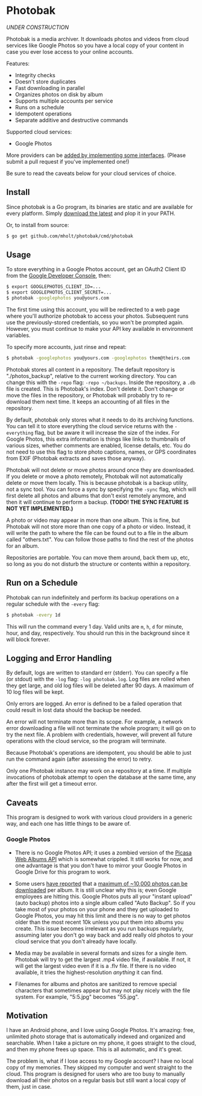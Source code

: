 Photobak
========

*UNDER CONSTRUCTION*

Photobak is a media archiver. It downloads photos and videos from cloud services like Google Photos so you have a local copy of your content in case you ever lose access to your online accounts.

Features:

- Integrity checks
- Doesn't store duplicates
- Fast downloading in parallel
- Organizes photos on disk by album
- Supports multiple accounts per service
- Runs on a schedule
- Idempotent operations
- Separate additive and destructive commands

Supported cloud services:

- Google Photos

More providers can be [added by implementing some interfaces](https://github.com/mholt/photobak/wiki/Writing-a-Cloud-Provider-Client). (Please submit a pull request if you've implemented one!)

Be sure to read the caveats below for your cloud services of choice.

## Install

Since photobak is a Go program, its binaries are static and are available for every platform. Simply [download the latest](https://github.com/mholt/photobak/releases/latest) and plop it in your PATH.

Or, to install from source:

```bash
$ go get github.com/mholt/photobak/cmd/photobak
```

## Usage

To store everything in a Google Photos account, get an OAuth2 Client ID from the [Google Developer Console](https://console.developers.google.com), then:

```bash
$ export GOOGLEPHOTOS_CLIENT_ID=...
$ export GOOGLEPHOTOS_CLIENT_SECRET=...
$ photobak -googlephotos you@yours.com
```

The first time using this account, you will be redirected to a web page where you'll authorize photobak to access your photos. Subsequent runs use the previously-stored credentials, so you won't be prompted again. However, you must continue to make your API key available in environment variables.

To specify more accounts, just rinse and repeat:

```bash
$ photobak -googlephotos you@yours.com -googlephotos them@theirs.com
```

Photobak stores all content in a repository. The default repository is "./photos_backup", relative to the current working directory. You can change this with the `-repo` flag: `-repo ~/backups`. Inside the repository, a `.db` file is created. This is Photobak's index. Don't delete it. Don't change or move the files in the repository, or Photobak will probably try to re-download them next time. It keeps an accounting of all files in the repository.

By default, photobak only stores what it needs to do its archiving functions. You can tell it to store everything the cloud service returns with the `-everything` flag, but be aware it will increase the size of the index. For Google Photos, this extra information is things like links to thumbnails of various sizes, whether comments are enabled, license details, etc. You do not need to use this flag to store photo captions, names, or GPS coordinates from EXIF (Photobak extracts and saves those anyway).

Photobak will not delete or move photos around once they are downloaded. If you delete or move a photo remotely, Photobak will not automatically delete or move them locally. This is because photobak is a backup utility, not a sync tool. You can force a sync by specifying the `-sync` flag, which will first delete all photos and albums that don't exist remotely anymore, and then it will continue to perform a backup. **(TODO! THE SYNC FEATURE IS NOT YET IMPLEMENTED.)**

A photo or video may appear in more than one album. This is fine, but Photobak will not store more than one copy of a photo or video. Instead, it will write the path to where the file can be found out to a file in the album called "others.txt". You can follow those paths to find the rest of the photos for an album.

Repositories are portable. You can move them around, back them up, etc, so long as you do not disturb the structure or contents within a repository.

## Run on a Schedule

Photobak can run indefinitely and perform its backup operations on a regular schedule with the `-every` flag:

```bash
$ photobak -every 1d
```

This will run the command every 1 day. Valid units are `m`, `h`, `d` for minute, hour, and day, respectively. You should run this in the background since it will block forever.

## Logging and Error Handling

By default, logs are written to standard err (stderr). You can specify a file (or stdout) with the `-log` flag: `-log photobak.log`. Log files are rolled when they get large, and old log files will be deleted after 90 days. A maximum of 10 log files will be kept.

Only errors are logged. An error is defined to be a failed operation that could result in lost data should the backup be needed.

An error will not terminate more than its scope. For example, a network error downloading a file will not terminate the whole program; it will go on to try the next file. A problem with credentials, however, will prevent all future operations with the cloud service, so the program will terminate.

Because Photobak's operations are idempotent, you should be able to just run the command again (after assessing the error) to retry.

Only one Photobak instance may work on a repository at a time. If multiple invocations of photobak attempt to open the database at the same time, any after the first will get a timeout error.

## Caveats

This program is designed to work with various cloud providers in a generic way, and each one has little things to be aware of.

### Google Photos

- There is no Google Photos API; it uses a zombied version of the [Picasa Web Albums API](https://developers.google.com/picasa-web/docs/2.0/developers_guide_protocol) which is somewhat crippled. It still works for now, and one advantage is that you don't have to mirror your Google Photos in Google Drive for this program to work.

- Some users [have reported](https://code.google.com/p/gdata-issues/issues/detail?id=7004) that a [maximum of ~10,000 photos can be downloaded](https://github.com/camlistore/camlistore/issues/874) per album. It is still unclear why this is; even Google employees are hitting this. Google Photos puts all your "instant upload" (auto backup) photos into a single album called "Auto Backup". So if you take most of your photos on your phone and they get uploaded to Google Photos, you may hit this limit and there is no way to get photos older than the most recent 10k unless you put them into albums you create. This issue becomes irrelevant as you run backups regularly, assuming later you don't go way back and add really old photos to your cloud service that you don't already have locally.

- Media may be available in several formats and sizes for a single item. Photobak will try to get the largest .mp4 video file, if available. If not, it will get the largest video even if it is a .flv file. If there is no video available, it tries the highest-resolution _anything_ it can find.

- Filenames for albums and photos are sanitized to remove special characters that sometimes appear but may not play nicely with the file system. For example, "5:5.jpg" becomes "55.jpg".


## Motivation

I have an Android phone, and I love using Google Photos. It's amazing: free, unlimited photo storage that is automatically indexed and organized and searchable. When I take a picture on my phone, it goes straight to the cloud, and then my phone frees up space. This is all automatic, and it's great.

The problem is, what if I lose access to my Google account? I have no local copy of my memories. They skipped my computer and went straight to the cloud. This program is designed for users who are too busy to manually download all their photos on a regular basis but still want a local copy of them, just in case.

